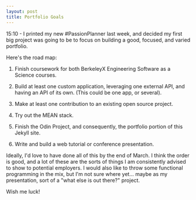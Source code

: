 ```yaml
---
layout: post
title: Portfolio Goals
---
```


15:10 - I printed my new #PassionPlanner last week, and decided my first big project was going to be to focus on building a good, focused, and varied portfolio.

Here's the road map:

1. Finish coursework for both BerkeleyX Engineering Software as a Science courses.

2. Build at least one custom application, leveraging one external API, and having an API of its own. (This could be one app, or several).

3. Make at least one contribution to an existing open source project.

4. Try out the MEAN stack.

5. Finish the Odin Project, and consequently, the portfolio portion of this Jekyll site.

6. Write and build a web tutorial or conference presentation.

Ideally, I'd love to have done all of this by the end of March. I think the order is good, and a lot of these are the sorts of things I am consistently advised to show to potential employers. I would also like to throw some functional programming in the mix, but I'm not sure where yet... maybe as my presentation, sort of a "what else is out there?" project.

Wish me luck!